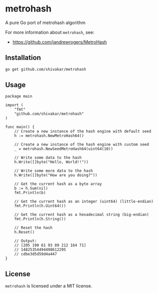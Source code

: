 # metrohash
A pure Go port of metrohash algorithm

For more information about `metrohash`, see:

* https://github.com/jandrewrogers/MetroHash

## Installation

```bash
go get github.com/shivakar/metrohash
```

## Usage

```
package main

import (
	"fmt"
	"github.com/shivakar/metrohash"
)

func main() {
    // Create a new instance of the hash engine with default seed
    h := metrohash.NewMetroHash64()

    // Create a new instance of the hash engine with custom seed
    _ = metrohash.NewSeedMetroHash64(uint64(10))

    // Write some data to the hash
    h.Write([]byte("Hello, World!!"))

    // Write some more data to the hash
    h.Write([]byte("How are you doing?"))

    // Get the current hash as a byte array
    b := h.Sum(nil)
    fmt.Println(b)

    // Get the current hash as an integer (uint64) (little-endian)
    fmt.Println(h.Uint64())

    // Get the current hash as a hexadecimal string (big-endian)
    fmt.Println(h.String())

    // Reset the hash
    h.Reset()

    // Output:
    // [205 190 61 93 89 212 164 71]
    // 14825354494498612295
    // cdbe3d5d59d4a447
}
```

## License

`metrohash` is licensed under a MIT license.
